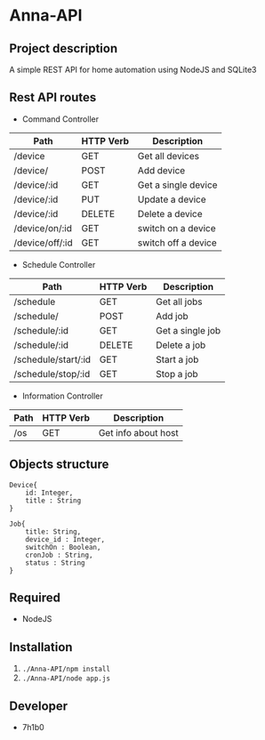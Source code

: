 Anna-API
=====================

## Project description

A simple REST API for home automation using NodeJS and SQLite3


## Rest API routes

* Command Controller

| Path            		| HTTP Verb 	| Description                 
|-----------------------|---------------|-----------------------------
| /device        		| GET 	  		| Get all devices   
| /device/       		| POST      	| Add device  
| /device/:id       	| GET 	  		| Get a single device        
| /device/:id    		| PUT       	| Update a device   
| /device/:id    		| DELETE    	| Delete a device
| /device/on/:id   		| GET       	| switch on a device    
| /device/off/:id   	| GET       	| switch off a device    


* Schedule Controller

| Path            		| HTTP Verb 	| Description                 
|-----------------------|---------------|-----------------------------
| /schedule          	| GET 	  		| Get all jobs 
| /schedule/         	| POST      	| Add job     
| /schedule/:id      	| GET       	| Get a single job          
| /schedule/:id      	| DELETE    	| Delete a job
| /schedule/start/:id	| GET    		| Start a job
| /schedule/stop/:id	| GET    		| Stop a job


* Information Controller

| Path            | HTTP Verb | Description                 
|-----------------|-----------|-----------------------------
| /os		      | GET 	  | Get info about host

## Objects structure

```
Device{
	id: Integer,
	title : String
}
```

```
Job{
	title: String,
	device_id : Integer,
	switchOn : Boolean,
	cronJob : String,
	status : String
}
```


## Required

* NodeJS

## Installation

1. ```./Anna-API/npm install ```
2. ```./Anna-API/node app.js ```


## Developer

* 7h1b0